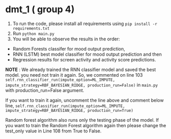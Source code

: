 # dmt_1 ( group 4) 

1. To run the code, please install all requirements using `pip install -r requirements.txt`
2. Run `python main.py`
3. You will be able to observe the results in the order: 

 - Random Forests classifer for mood output prediction, 
 - RNN (LSTM) best model classifier for mood output prediction and then 
 - Regression results for screen activity and activity score predictions. 

**NOTE** : We already trained the RNN classifier model and saved the best model. you need not train it again. So, we commented on line 103 
`self.rnn_classifier_run(impute_option=ML_IMPUTE, impute_strategy=RBF_BAYESIAN_RIDGE, production_run=False)` in `main.py` with production_run=False argument. 

If you want to train it again, uncomment the line above and comment below line, 
`self.rnn_classifier_run(impute_option=ML_IMPUTE, impute_strategy=RBF_BAYESIAN_RIDGE, production_run=True)`

Random forest algorithm also runs only the testing phase of the model. If you want to train the Random Forest algorithm again then please change the test_only value in Line 108 from True to False. 
